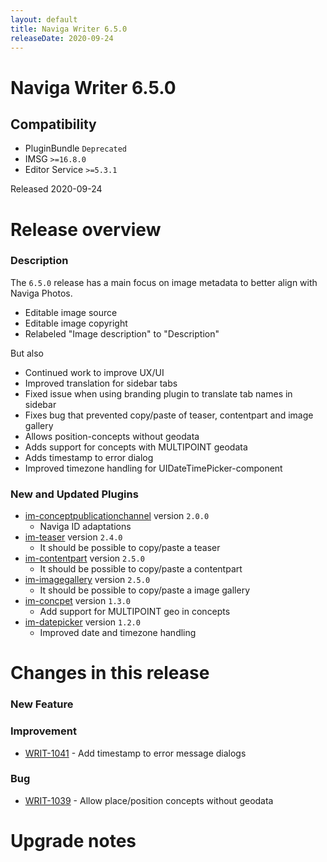 ```yaml
---
layout: default
title: Naviga Writer 6.5.0
releaseDate: 2020-09-24
---
```

<div class="jumbotron">
    <h1>Naviga Writer 6.5.0</h1>    
    <h2>Compatibility</h2>
    <ul>
        <li>PluginBundle <code>Deprecated</code></li>
        <li>IMSG <code>>=16.8.0</code></li>
        <li>Editor Service <code>>=5.3.1</code></li>
    </ul>
</div>

Released 2020-09-24


# Release overview 

### Description

The `6.5.0` release has a main focus on image metadata to better align with Naviga Photos.

* Editable image source
* Editable image copyright
* Relabeled "Image description" to "Description"

But also
* Continued work to improve UX/UI
* Improved translation for sidebar tabs
* Fixed issue when using branding plugin to translate tab names in sidebar
* Fixes bug that prevented copy/paste of teaser, contentpart and image gallery
* Allows position-concepts without geodata
* Adds support for concepts with MULTIPOINT geodata
* Adds timestamp to error dialog
* Improved timezone handling for UIDateTimePicker-component

### New and Updated Plugins

* [im-conceptpublicationchannel](https://plugins.writer.infomaker.io/im-conceptpublicationchannel/2.0.0) version `2.0.0`
    * Naviga ID adaptations
* [im-teaser](https://plugins.writer.infomaker.io/im-teaser/2.4.0) version `2.4.0`
    * It should be possible to copy/paste a teaser
* [im-contentpart](https://plugins.writer.infomaker.io/im-contentpart/2.5.0) version `2.5.0`
    * It should be possible to copy/paste a contentpart
* [im-imagegallery](https://plugins.writer.infomaker.io/im-imagegallery/2.5.0) version `2.5.0`
    * It should be possible to copy/paste a image gallery
* [im-concpet](https://plugins.writer.infomaker.io/im-concept/1.3.0) version `1.3.0`
    * Add support for MULTIPOINT geo in concepts
* [im-datepicker](https://plugins.writer.infomaker.io/im-datepicker/1.2.0) version `1.2.0`
    * Improved date and timezone handling  

# Changes in this release  


### New Feature 



### Improvement 
 
 * [WRIT-1041](https://jira.infomaker.se/browse/WRIT-1041) - Add timestamp to error message dialogs 


### Bug 
 
 * [WRIT-1039](https://jira.infomaker.se/browse/WRIT-1039) - Allow place/position concepts without geodata 




# Upgrade notes  
             

